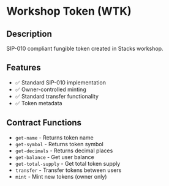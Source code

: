 # Workshop Token (WTK)

## Description
SIP-010 compliant fungible token created in Stacks workshop.

## Features
- ✅ Standard SIP-010 implementation
- ✅ Owner-controlled minting
- ✅ Standard transfer functionality
- ✅ Token metadata

## Contract Functions
- `get-name` - Returns token name
- `get-symbol` - Returns token symbol  
- `get-decimals` - Returns decimal places
- `get-balance` - Get user balance
- `get-total-supply` - Get total token supply
- `transfer` - Transfer tokens between users
- `mint` - Mint new tokens (owner only)